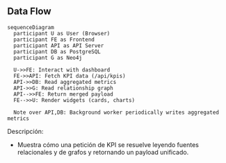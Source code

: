 ## Data Flow

```mermaid
sequenceDiagram
  participant U as User (Browser)
  participant FE as Frontend
  participant API as API Server
  participant DB as PostgreSQL
  participant G as Neo4j

  U->>FE: Interact with dashboard
  FE->>API: Fetch KPI data (/api/kpis)
  API->>DB: Read aggregated metrics
  API->>G: Read relationship graph
  API-->>FE: Return merged payload
  FE-->>U: Render widgets (cards, charts)

  Note over API,DB: Background worker periodically writes aggregated metrics
```

Descripción:

- Muestra cómo una petición de KPI se resuelve leyendo fuentes relacionales y de grafos y retornando un payload unificado.
